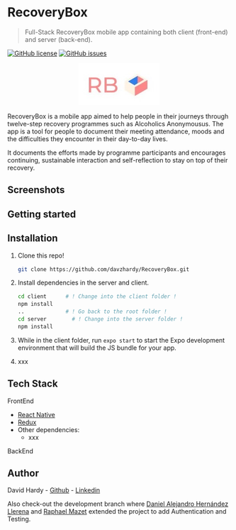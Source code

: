 # RecoveryBox
> Full-Stack RecoveryBox mobile app containing both client (front-end) and server (back-end).


[![GitHub license](https://img.shields.io/github/license/davzhardy/RecoveryBox)](https://github.com/davzhardy/RecoveryBox/LICENSE)
[![GitHub issues](https://img.shields.io/github/issues/davzhardy/RecoveryBox)](https://GitHub.com/davzhardy/RecoveryBox/issues)

<p align="center">
  <img src="./client/assets/logo.jpeg" />
</p>

RecoveryBox is a mobile app aimed to help people in their journeys through twelve-step recovery programmes such as Alcoholics Anonymousus. The app is a tool for people to document their meeting attendance, moods and the difficulties they encounter in their day-to-day lives. 

It documents the efforts made by programme participants and encourages continuing, sustainable interaction and self-reflection to stay on top of their recovery.

## Screenshots


## Getting started


## Installation

1. Clone this repo!

   ```bash
   git clone https://github.com/davzhardy/RecoveryBox.git
   ```

2. Install dependencies in the server and client.

   ```bash
   cd client      # ! Change into the client folder !
   npm install
   ..             # ! Go back to the root folder ! 
   cd server		# ! Change into the server folder !
   npm install
   ```

3. While in the client folder, run ````expo start```` to start the Expo development environment that will build the JS bundle for your app.

4. xxx

## Tech Stack

FrontEnd
* [React Native](https://facebook.github.io/react-native/) 
* [Redux](https://redux.js.org/)
* Other dependencies:
  * xxx

BackEnd

## Author

David Hardy - [Github](https://github.com/davzhardy) - [Linkedin](www.linkedin.com/in/david-hardy50)

Also check-out the development branch where [Daniel Alejandro Hernández Llerena](https://github.com/llere-alt) and [Raphael Mazet](https://github.com/raphael-mazet) extended the project to add Authentication and Testing.
